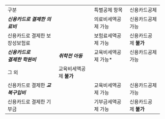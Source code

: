 |   |   |   |   |
|---|---|---|---|
|구분|   |특별공제 항목|신용카드공제|
|_**신용카드로 결제한 의료비**_|   |의료비세액공제 가능|신용카드공제 가능|
|신용카드로 결제한 보장성보험료|   |보험료세액공제 가능|신용카드공제 **불가**|
|_**신용카드로**_  <br>_**결제한 학원비**_|_**취학전 아동**_|교육비세액공제 가능*|신용카드공제 가능|
|그 외|교육비세액공제 **불가**|
|신용카드로 결제한 _**교복구입비**_|   |교육비세액공제 가능|신용카드공제 가능|
|신용카드로 결제한 기부금|   |기부금세액공제 가능|신용카드공제 **불가**|

